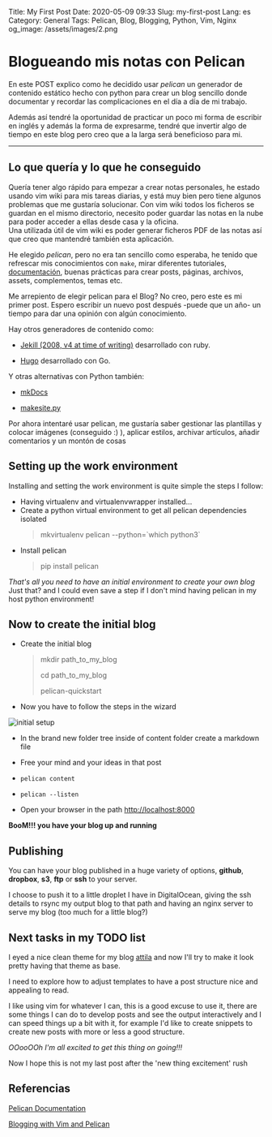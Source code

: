 Title: My First Post
Date: 2020-05-09 09:33
Slug: my-first-post
Lang: es
Category: General
Tags: Pelican, Blog, Blogging, Python, Vim, Nginx
og_image: /assets/images/2.png

# Blogueando mis notas con Pelican
En este POST explico como he decidido usar *pelican* un generador de contenido 
estático hecho con python para crear un blog sencillo donde documentar y recordar
las complicaciones en el día a día de mi trabajo.

Además así tendré la oportunidad de practicar un poco mi forma de escribir en 
inglés y además la forma de expresarme, tendré que invertir algo de tiempo en este 
blog pero creo que a la larga será beneficioso para mi.

***

## Lo que quería y lo que he conseguido
Quería tener algo rápido para empezar a crear notas personales, he estado usando 
vim wiki para mis tareas diarias, y está muy bien pero tiene algunos problemas que 
me gustaría solucionar.  Con vim wiki todos los ficheros se guardan en el mismo 
directorio, necesito poder guardar las notas en la nube para poder acceder a ellas
desde casa y la oficina.  
Una utilizada útil de vim wiki es poder generar ficheros PDF de las notas así que
creo que mantendré también esta aplicación.

He elegido *pelican*, pero no era tan sencillo como esperaba, he tenido que refrescar
mis conocimientos con `make`, mirar diferentes tutoriales, 
[documentación](https://docs.getpelican.com/en/stable/quickstart.html), 
buenas prácticas para crear posts, páginas, archivos, assets, complementos, temas etc.

Me arrepiento de elegir pelican para el Blog? No creo, pero este es mi primer post.
Espero escribir un nuevo post después -puede que un año- un tiempo para dar una 
opinión con algún conocimiento.

Hay otros generadores de contenido como:

* [Jekill (2008, v4 at time of writing)](https://jekyllrb.com/) desarrollado con ruby.

* [Hugo](http://gohugo.io) desarrollado con Go.

Y otras alternativas con Python también:

* [mkDocs](https://www.mkdocs.org/)

* [makesite.py](https://github.com/sunainapai/makesite)

Por ahora intentaré usar pelican, me gustaría saber gestionar las plantillas y 
colocar imágenes (conseguido :) ), aplicar estilos, archivar artículos, añadir comentarios 
y un montón de cosas

## Setting up the work environment
Installing and setting the work environment is quite simple the steps I follow:
* Having virtualenv and virtualenvwrapper installed...
* Create a python virtual environment to get all pelican dependencies isolated
    <blockquote> 
        mkvirtualenv pelican --python=`which python3`
    </blockquote>
* Install pelican
    <blockquote> 
        pip install pelican
    </blockquote>

*That's all you need to have an initial environment to create your own blog*
Just that? and I could even save a step if I don't mind having pelican in my host 
python environment!

## Now to create the initial blog

* Create the initial blog
    <blockquote> 
        <p>mkdir path_to_my_blog</p>
        <p>cd path_to_my_blog</p>
        <p>pelican-quickstart</p>
    </blockquote>

* Now you have to follow the steps in the wizard

![initial setup]({attach}/assets/images/my_first_post/initial_project.png)


* In the brand new folder tree inside of content folder create a markdown file

* Free your mind and your ideas in that post

* `pelican content`

* `pelican --listen`

* Open your browser in the path [http://localhost:8000](http://localhost:8000)


**BooM!!! you have your blog up and running**

## Publishing

You can have your blog published in a huge variety of options,
**github**, **dropbox**, **s3**, **ftp** or **ssh** to your server.

I choose to push it to a little droplet I have in DigitalOcean, giving the 
ssh details to rsync my output blog to that path and having an nginx server to 
serve my blog (too much for a little blog?)


## Next tasks in my TODO list

I eyed a nice clean theme for my blog [attila](https://github.com/arulrajnet/attila) 
and now I'll try to make it look pretty having that theme as base.

I need to explore how to adjust templates to have a post structure nice and appealing to read.

I like using vim for whatever I can, this is a good excuse to use it, there are some 
things I can do to develop posts and see the output interactively and I can speed 
things up a bit with it, for example I'd like to create snippets to create new posts 
with more or less a good structure.

*OOooOOh I'm all excited to get this thing on going!!!*

Now I hope this is not my last post after the 'new thing excitement' rush 


## Referencias

[Pelican Documentation](https://docs.getpelican.com/en/stable/quickstart.html)

[Blogging with Vim and Pelican](http://www.deepython.com/blogging-with-vim-and-pelican.html)


